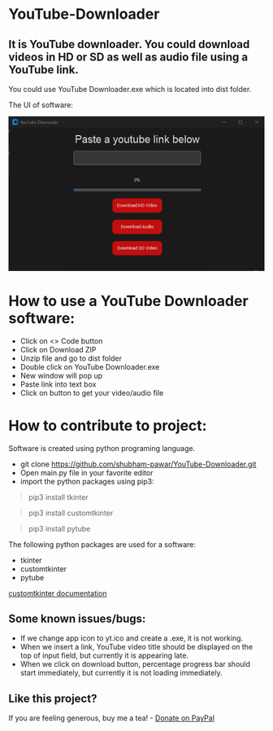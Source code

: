 # YouTube-Downloader
## It is YouTube downloader. You could download videos in HD or SD as well as audio file using a YouTube link.  

You could use YouTube Downloader.exe which is located into dist folder.

The UI of software:

![YouTube Downloader UI](https://github.com/shubham-pawar/YouTube-Downloader/blob/main/UI.png?raw=true)

# How to use a YouTube Downloader software:
- Click on <> Code button
- Click on Download ZIP
- Unzip file and go to dist folder
- Double click on YouTube Downloader.exe
- New window will pop up
- Paste link into text box
- Click on button to get your video/audio file

# How to contribute to project:

Software is created using python programing language. 
- git clone https://github.com/shubham-pawar/YouTube-Downloader.git
- Open main.py file in your favorite editor
- import the python packages using pip3:
> pip3 install tkinter

> pip3 install customtkinter

> pip3 install pytube

The following python packages are used for a software:
- tkinter
- customtkinter
- pytube

[customtkinter documentation](https://github.com/TomSchimansky/CustomTkinter/wiki/Packaging)

## Some known issues/bugs:
- If we change app icon to yt.ico and create a .exe, it is not working.
- When we insert a link, YouTube video title should be displayed on the top of input field, but currently it is appearing late.
- When we click on download button, percentage progress bar should start immediately, but currently it is not loading immediately.

## Like this project?

If you are feeling generous, buy me a tea! - [Donate on PayPal](https://www.paypal.com/paypalme/shub1602)
